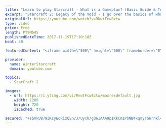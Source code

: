 ```yaml
---
title: "Learn to play Starcraft - What is a Gameplan? (Basic Guide & Tutorial)"
excerpt: "Starcraft 2: Legacy of the Void - I go over the basics of what a gameplan in starcraft 2 is and how to put one together.  Note this is not a guide on WHAT gameplan you should be using as each race!"
originalUrl: https://youtube.com/watch?v=RkwtFcw8ztw
type: video
price: Free
length: PT9M54S
publishedDateTime: 2017-11-19T17:10:18Z
heat: 50

featuredContent: "<iframe width=\"800\" height=\"500\" frameborder=\"0\" src=\"https://www.youtube.com/embed/RkwtFcw8ztw\" allow=\"accelerometer; autoplay; encrypted-media; gyroscope; picture-in-picture\" allowfullscreen></iframe>"

provider:
  name: WinterStarcraft
  domain: youtube.com

topics:
  - StarCraft 2

images:
  - url: https://i.ytimg.com/vi/RkwtFcw8ztw/maxresdefault.jpg
    width: 1280
    height: 720
    isCached: true

secured: "+sSXkU879iKzyEqRizQEn/J/Uych/gQ6IAAA9pIKkCm1PbNB4xqmyrG6rnkl4XsZv3xRQ31M0ZyZHn6V+2O6eDbQDzDinkZJx409QSpjYUm5r6jN7gxzGqerfWideWGlOAfb4Omj4bBRb8/AhE3w3dsbXMmBazlTrHUfXqQzHdUnxtKnC1GW9pMj4cs/rJpmyF73tc5gqS19JP8U9GLjrx4LgOWz7C5S2nqr7N3Mut49k9l9AU2J+jef9pxUiFhrcTBP19ubFfmdkQfXcxAunB247Js4fs0y2gErah0vR7NcqFxS7zVNMoB29mo6p+ZVQRdqkDfYfWCWa8RazHM6mwY247FLr43hWpZseGI7wQQ4vTh1qz/od+yrm8KiPLW1KRmCATwiwJRqk7Q4Ya/QEOWOLpPW5H/ubbZiakP5KYg=;H5/w1wTTzpaQSJIZqrKHOw=="
---
```


